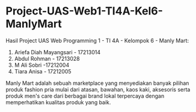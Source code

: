 # Project-UAS-Web1-TI4A-Kel6-ManlyMart
Hasil Project UAS Web Programming 1 - TI 4A - Kelompok 6 - Manly Mart:
1. Ariefa Diah Mayangsari - 17213014
2. Abdul Rohman - 17213028
3. M Ali Sobri -17212004
4. Tiara Anisa - 17212005

Manly Mart adalah sebuah marketplace yang menyediakan banyak pilihan produk fashion pria mulai dari atasan, bawahan, kaos kaki, aksesoris serta produk men's care dari berbagai brand lokal terpercaya dengan memperhatikan kualitas produk yang baik.
